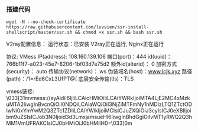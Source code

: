 ### 搭建代码

```shell
wget -N --no-check-certificate https://raw.githubusercontent.com/luvvien/ssr-install-shellscript/master/ssr.sh && chmod +x ssr.sh && bash ssr.sh
```





V2ray配置信息：
 运行状态：已安装 V2ray正在运行, Nginx正在运行

 协议:  VMess
 IP(address):  108.160.139.106
 端口(port)：444
 id(uuid)：766b11f7-a023-45e7-8206-1bf03d7e75d2
 额外id(alterid)： 0
 加密方式(security)： auto
 传输协议(network)： ws
 伪装域名(host)：www.lcjk.xyz
 路径(path)：/1=rEd6CxL3UfPT@(
 底层安全传输(tls)：TLS

vmess链接: \033[31mvmess://eyAidiI6IjIiLCAicHMiOiIiLCAiYWRkIjoiMTA4LjE2MC4xMzkuMTA2IiwgInBvcnQiOiI0NDQiLCAiaWQiOiI3NjZiMTFmNy1hMDIzLTQ1ZTctODIwNi0xYmYwM2Q3ZTc1ZDIiLCAiYWlkIjoiMCIsICJuZXQiOiJ3cyIsICJ0eXBlIjoibm9uZSIsICJob3N0Ijoid3d3LmxjamsueHl6IiwgInBhdGgiOiIvMT1yRWQ2Q3hMM1VmUFRAKCIsICJ0bHMiOiJ0bHMiIH0=\033[0m